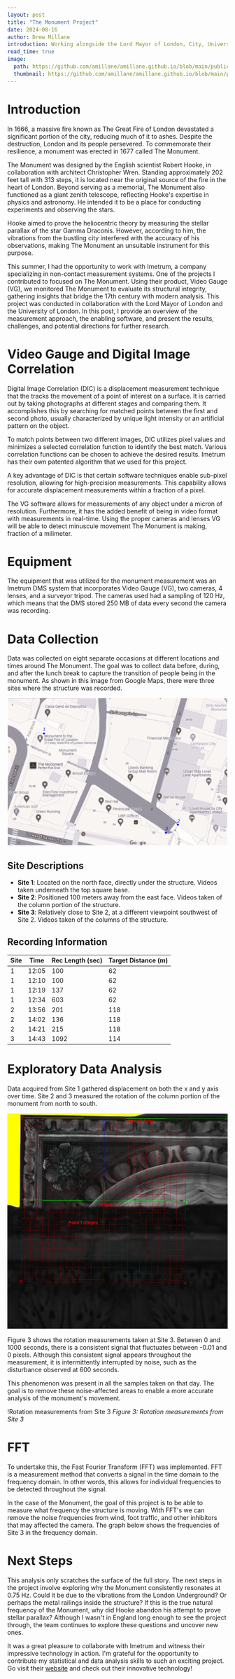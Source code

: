 ```yaml
---
layout: post
title: "The Monument Project"
date: 2024-08-16
author: Drew Millane
introduction: Working alongside the Lord Mayor of London, City, University of London, and Imetrum, we began uncovering answers to questions about the Great Fire of London monument created by scientist Robert Hooke.
read_time: true
image: 
  path: https://github.com/amillane/amillane.github.io/blob/main/public/test.jpeg?raw=true
  thumbnail: https://github.com/amillane/amillane.github.io/blob/main/public/test.jpeg?raw=true
---
```




# Introduction 

In 1666, a massive fire known as The Great Fire of London devastated a significant portion of the city, reducing much of it to ashes. Despite the destruction, London and its people persevered. To commemorate their resilience, a monument was erected in 1677 called The Monument.

The Monument was designed by the English scientist Robert Hooke, in collaboration with architect Christopher Wren. Standing approximately 202 feet tall with 313 steps, it is located near the original source of the fire in the heart of London. Beyond serving as a memorial, The Monument also functioned as a giant zenith telescope, reflecting Hooke's expertise in physics and astronomy. He intended it to be a place for conducting experiments and observing the stars.

Hooke aimed to prove the heliocentric theory by measuring the stellar parallax of the star Gamma Draconis. However, according to him, the vibrations from the bustling city interfered with the accuracy of his observations, making The Monument an unsuitable instrument for this purpose.

This summer, I had the opportunity to work with Imetrum, a company specializing in non-contact measurement systems. One of the projects I contributed to focused on The Monument. Using their product, Video Gauge (VG), we monitored The Monument to evaluate its structural integrity, gathering insights that bridge the 17th century with modern analysis. This project was conducted in collaboration with the Lord Mayor of London and the University of London. In this post, I provide an overview of the measurement approach, the enabling software, and present the results, challenges, and potential directions for further research.

# Video Gauge and Digital Image Correlation #

Digital Image Correlation (DIC) is a displacement measurement technique that the tracks the movement of a point of interest on a surface. It is carried out by taking photographs at different stages and comparing them. It accomplishes this by searching for matched points between the first and second photo, usually characterized by unique light intensity or an artificial pattern on the object.

To match points between two different images, DIC utilizes pixel values and minimizes a selected correlation function to identify the best match. Various correlation functions can be chosen to achieve the desired results. Imetrum has their own patented algorithm that we used for this project. 

A key advantage of DIC is that certain software techniques enable sub-pixel resolution, allowing for high-precision measurements. This capability allows for accurate displacement measurements within a fraction of a pixel.

The VG software allows for measurements of any object under a micron of resolution. Furthermore, it has the added benefit of being in video format with measurements in real-time. Using the proper cameras and lenses VG will be able to detect minuscule movement The Monument is making, fraction of a milimeter.

# Equipment
The equipment that was utilized for the monument measurement was an Imetrum DMS system that incorporates Video Gauge (VG), two cameras, 4 lenses, and a surveyor tripod. The cameras used had a sampling of 120 Hz, which means that the DMS stored 250 MB of data every second the camera was recording. 

# Data Collection 
Data was collected on eight separate occasions at different locations and times around The Monument. The goal was to collect data before, during, and after the lunch break to capture the transition of people being in the monument. As shown in this image from Google Maps, there were three sites where the structure was recorded.

![This map gives an idea of where we recorded data around The Monument](https://github.com/amillane/DataTrailblazing/blob/master/assets/images/monument/Monument%20Project%20Map.png?raw=true "Site Locations")

## Site Descriptions

- **Site 1**: Located on the north face, directly under the structure. Videos taken underneath the top square base.
- **Site 2**: Positioned 100 meters away from the east face. Videos taken of the column portion of the structure.
- **Site 3**: Relatively close to Site 2, at a different viewpoint southwest of Site 2. Videos taken of the columns of the structure.

## Recording Information

| Site | Time  | Rec Length (sec) | Target Distance (m) |
|------|-------|------------------|---------------------|
| 1    | 12:05 | 100              | 62                  |
| 1    | 12:10 | 100              | 62                  |
| 1    | 12:19 | 137              | 62                  |
| 1    | 12:34 | 603              | 62                  |
| 2    | 13:56 | 201              | 118                 |
| 2    | 14:02 | 136              | 118                 |
| 2    | 14:21 | 215              | 118                 |
| 3    | 14:43 | 1092             | 114                 |


# Exploratory Data Analysis 
Data acquired from Site 1 gathered displacement on both the x and y axis over time. Site 2 and 3 measured the rotation of the column portion of the monument from north to south.

![Measuring the base of The Monument ](https://github.com/amillane/DataTrailblazing/blob/master/assets/images/monument/Capture.PNG?raw=true)

Figure 3 shows the rotation measurements taken at Site 3. Between 0 and 1000 seconds, there is a consistent signal that fluctuates between -0.01 and 0 pixels. Although this consistent signal appears throughout the measurement, it is intermittently interrupted by noise, such as the disturbance observed at 600 seconds.

This phenomenon was present in all the samples taken on that day. The goal is to remove these noise-affected areas to enable a more accurate analysis of the monument's movement.

!Rotation measurements from Site 3
*Figure 3: Rotation measurements from Site 3*

# FFT

To undertake this, the Fast Fourier Transform (FFT) was implemented. FFT is a measurement method that converts a signal in the time domain to the frequency domain. In other words, this allows for individual frequencies to be detected throughout the signal. 

In the case of the Monument, the goal of this project is to be able to measure what frequency the structure is moving. With FFT's we can remove the noise frequencies from wind, foot traffic, and other inhibitors that may affected the camera. The graph below shows the frequencies of Site 3 in the frequency domain. 


# Next Steps

This analysis only scratches the surface of the full story. The next steps in the project involve exploring why the Monument consistently resonates at 0.75 Hz. Could it be due to the vibrations from the London Underground? Or perhaps the metal railings inside the structure? If this is the true natural frequency of the Monument, why did Hooke abandon his attempt to prove stellar parallax? Although I wasn't in England long enough to see the project through, the team continues to explore these questions and uncover new ones.

It was a great pleasure to collaborate with Imetrum and witness their impressive technology in action. I'm grateful for the opportunity to contribute my statistical and data analysis skills to such an exciting project. Go visit their [website](https://www.imetrum.com/) and check out their innovative technology!
